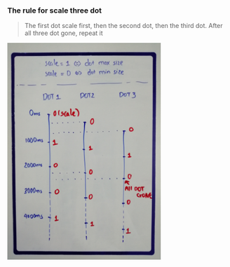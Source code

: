 


### The rule for scale three dot

>The first dot scale first, then the second dot, then the third dot.
>After all three dot gone, repeat it

<img src="./scale_demo.jpg" width="350">